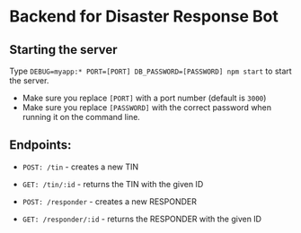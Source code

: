 # Backend for Disaster Response Bot
## Starting the server
Type `DEBUG=myapp:* PORT=[PORT] DB_PASSWORD=[PASSWORD] npm start` to start the server.
* Make sure you replace `[PORT]` with a port number (default is `3000`)
* Make sure you replace `[PASSWORD]` with the correct password when running it on the command line.

## Endpoints:
* `POST: /tin` - creates a new TIN
* `GET: /tin/:id` - returns the TIN with the given ID

* `POST: /responder` - creates a new RESPONDER
* `GET: /responder/:id` - returns the RESPONDER with the given ID
